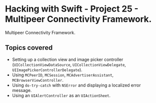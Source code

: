 # Hacking with Swift - Project 25 - Multipeer Connectivity Framework.

Multipeer Connectivity Framework.

## Topics covered

- Setting up a collection view and image picker controller (```UICollectionViewDataSource```, ```UICollectionViewDelegate```, ```UIImagePickerControllerDelegate```).
- Using ```MCPeerID```, ```MCSession```, ```MCAdvertiserAssistant```, ```MCBrowserViewController```.
- Using ```do-try-catch``` with ```NSError``` and displaying a localized error message.
- Using an ```UIAlertController``` as an ```UIActionSheet```.
